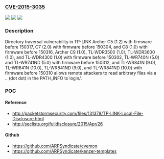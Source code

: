 ### [CVE-2015-3035](https://cve.mitre.org/cgi-bin/cvename.cgi?name=CVE-2015-3035)
![](https://img.shields.io/static/v1?label=Product&message=n%2Fa&color=blue)
![](https://img.shields.io/static/v1?label=Version&message=n%2Fa&color=blue)
![](https://img.shields.io/static/v1?label=Vulnerability&message=n%2Fa&color=brighgreen)

### Description

Directory traversal vulnerability in TP-LINK Archer C5 (1.2) with firmware before 150317, C7 (2.0) with firmware before 150304, and C8 (1.0) with firmware before 150316, Archer C9 (1.0), TL-WDR3500 (1.0), TL-WDR3600 (1.0), and TL-WDR4300 (1.0) with firmware before 150302, TL-WR740N (5.0) and TL-WR741ND (5.0) with firmware before 150312, and TL-WR841N (9.0), TL-WR841N (10.0), TL-WR841ND (9.0), and TL-WR841ND (10.0) with firmware before 150310 allows remote attackers to read arbitrary files via a .. (dot dot) in the PATH_INFO to login/.

### POC

#### Reference
- http://packetstormsecurity.com/files/131378/TP-LINK-Local-File-Disclosure.html
- http://seclists.org/fulldisclosure/2015/Apr/26

#### Github
- https://github.com/ARPSyndicate/cvemon
- https://github.com/ARPSyndicate/kenzer-templates

